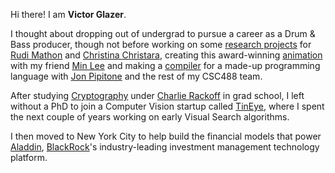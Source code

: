 Hi there! I am **Victor Glazer**.

I thought about dropping out of undergrad to pursue a career as a Drum & Bass producer, though not before working on some [research projects](https://github.com/vglazer/USRA) for [Rudi Mathon](https://www.cs.toronto.edu/dcs/people-faculty-combin.html) and [Christina Christara](https://www.cs.toronto.edu/~ccc/), creating this award-winning [animation](https://www.teach.cs.toronto.edu/~karan/monkey/winter2003/leeGlazer/gumdam.avi) with my friend [Min Lee](https://www.prepanywhere.com/about) and making a [compiler](https://github.com/vglazer/csc488) for a made-up programming language with [Jon Pipitone](https://jon.pipitone.ca/) and the rest of my CSC488 team.

After studying [Cryptography](https://www.cs.toronto.edu/~glazer/doc/VictorGlazerMSThesis.pdf) under [Charlie Rackoff](https://en.wikipedia.org/wiki/Charles_Rackoff) in grad school, I left without a PhD to join a Computer Vision startup called [TinEye](https://tineye.com/about), where I spent the next couple of years working on early Visual Search algorithms.

I then moved to New York City to help build the financial models that power [Aladdin](https://www.blackrock.com/aladdin), [BlackRock](https://www.blackrock.com/corporate/about-us)'s industry-leading investment management technology platform.
